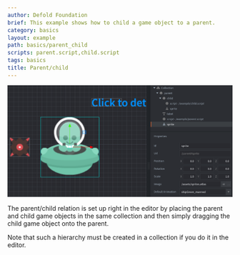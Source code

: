 ```yaml
---
author: Defold Foundation
brief: This example shows how to child a game object to a parent.
category: basics
layout: example
path: basics/parent_child
scripts: parent.script,child.script
tags: basics
title: Parent/child
---
```



![parent child](parent_child.png)

The parent/child relation is set up right in the editor by placing the parent and child game objects in the same collection and then simply dragging the child game object onto the parent.

Note that such a hierarchy must be created in a collection if you do it in the editor.